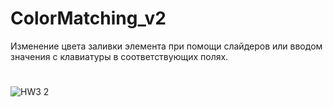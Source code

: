 # ColorMatching_v2
Изменение цвета заливки элемента при помощи слайдеров или вводом значения с клавиатуры в соответствующих полях.
#
![HW3 2](https://user-images.githubusercontent.com/82398252/127777584-dbdc8fcb-65d4-4047-bc1e-98648a9bac98.png)
